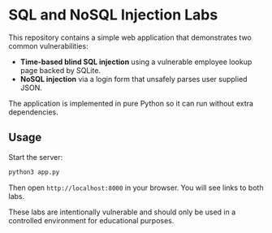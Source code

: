 # SQL and NoSQL Injection Labs

This repository contains a simple web application that demonstrates two common vulnerabilities:

- **Time-based blind SQL injection** using a vulnerable employee lookup page backed by SQLite.
- **NoSQL injection** via a login form that unsafely parses user supplied JSON.

The application is implemented in pure Python so it can run without extra dependencies.

## Usage

Start the server:

```bash
python3 app.py
```

Then open `http://localhost:8000` in your browser. You will see links to both labs.

These labs are intentionally vulnerable and should only be used in a controlled environment for educational purposes.
